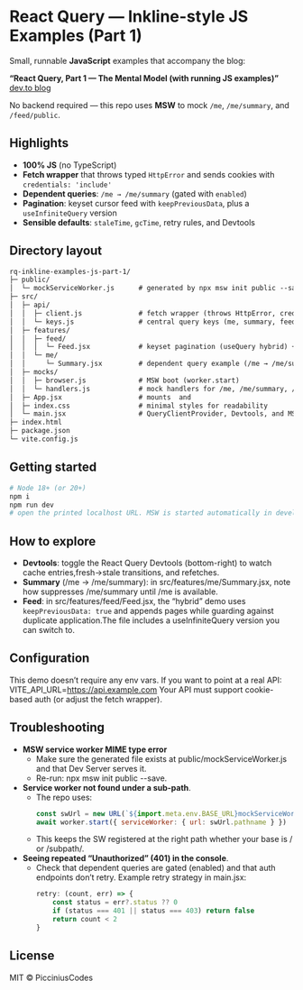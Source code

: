 # React Query — Inkline-style JS Examples (Part 1)

Small, runnable **JavaScript** examples that accompany the blog:

**“React Query, Part 1 — The Mental Model (with running JS examples)”**  
[dev.to blog](https://dev.to/picciniuscodes/react-query-part-1-the-mental-model-with-running-js-examples-32e2)

No backend required — this repo uses **MSW** to mock `/me`, `/me/summary`, and `/feed/public`.

## Highlights

- **100% JS** (no TypeScript)
- **Fetch wrapper** that throws typed `HttpError` and sends cookies with `credentials: 'include'`
- **Dependent queries**: `/me → /me/summary` (gated with `enabled`)
- **Pagination**: keyset cursor feed with `keepPreviousData`, plus a `useInfiniteQuery` version
- **Sensible defaults**: `staleTime`, `gcTime`, retry rules, and Devtools

## Directory layout

```txt
rq-inkline-examples-js-part-1/
├─ public/
│  └─ mockServiceWorker.js      # generated by npx msw init public --save
├─ src/
│  ├─ api/
│  │  ├─ client.js              # fetch wrapper (throws HttpError, credentials: ‘include’)
│  │  └─ keys.js                # central query keys (me, summary, feed, note…)
│  ├─ features/
│  │  ├─ feed/
│  │  │  └─ Feed.jsx            # keyset pagination (useQuery hybrid) + note on useInfiniteQuery
│  │  └─ me/
│  │     └─ Summary.jsx         # dependent query example (/me → /me/summary)
│  ├─ mocks/
│  │  ├─ browser.js             # MSW boot (worker.start)
│  │  └─ handlers.js            # mock handlers for /me, /me/summary, /feed/public
│  ├─ App.jsx                   # mounts  and 
│  ├─ index.css                 # minimal styles for readability
│  └─ main.jsx                  # QueryClientProvider, Devtools, and MSW startup (dev only)
├─ index.html
├─ package.json
└─ vite.config.js
```

## Getting started

```bash
# Node 18+ (or 20+)
npm i
npm run dev
# open the printed localhost URL. MSW is started automatically in development. If you move the app under a sub-path, main.jsx computes the correct SW URL via import.meta.env.BASE_URL.
```

## How to explore

* **Devtools**: toggle the React Query Devtools (bottom-right) to watch cache entries,fresh→stale transitions, and refetches.
* **Summary** (/me → /me/summary): in src/features/me/Summary.jsx, note how suppresses /me/summary until /me is available.
* **Feed**: in src/features/feed/Feed.jsx, the “hybrid” demo uses `keepPreviousData: true` and appends pages while guarding against duplicate application.The file includes a useInfiniteQuery version you can switch to.

## Configuration

This demo doesn’t require any env vars. If you want to point at a real API:
VITE_API_URL=https://api.example.com
Your API must support cookie-based auth (or adjust the fetch wrapper).

## Troubleshooting

* **MSW service worker MIME type error**
    * Make sure the generated file exists at public/mockServiceWorker.js and that Dev Server serves it.
    * Re-run: npx msw init public --save.
* **Service worker not found under a sub-path**.
    * The repo uses:
         ```js
        const swUrl = new URL(`${import.meta.env.BASE_URL}mockServiceWorker.js`, window.location.origin)
        await worker.start({ serviceWorker: { url: swUrl.pathname } })
        ```
    * This keeps the SW registered at the right path whether your base is / or /subpath/.
* **Seeing repeated “Unauthorized” (401) in the console**.
    * Check that dependent queries are gated (enabled) and that auth endpoints don’t retry. Example retry strategy in main.jsx:
        ```js
        retry: (count, err) => {
            const status = err?.status ?? 0
            if (status === 401 || status === 403) return false
            return count < 2
        }
        ```



## License
MIT © PicciniusCodes
